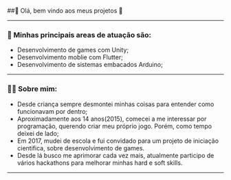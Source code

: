 ##🚀 Olá, bem vindo aos meus projetos 🚀

---

### 🌱 Minhas principais areas de atuação são:
  - Desenvolvimento de games com Unity;
  - Desenvolvimento moblie com Flutter;
  - Desenvolvimento de sistemas embacados Arduino;
  
---

### 🙍‍♂️ Sobre mim:
  - Desde criança sempre desmontei minhas coisas para entender como funcionavam por dentro;
  - Aproximadamente aos 14 anos(2015), comecei a me interessar por programação, querendo criar meu próprio jogo. Porém, como tempo deixei de lado;
  - Em 2017, mudei de escola e fui convidado para um projeto de iniciação cientifica, sobre desenvolvimento de games.
  - Desde lá busco me aprimorar cada vez mais, atualmente participo de vários hackathons para melhorar minhas hard e soft skills. 
---




